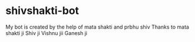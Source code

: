 # shivshakti-bot
My bot is created by the help of mata shakti and prbhu shiv Thanks to  mata shakti ji Shiv ji Vishnu jii Ganesh ji
